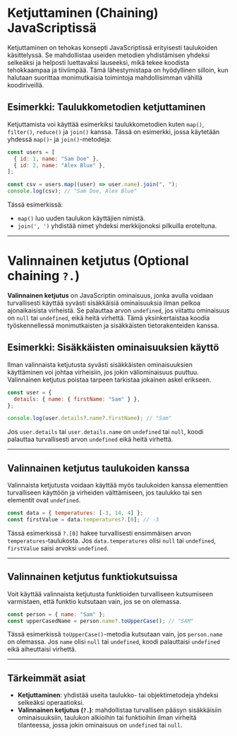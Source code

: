 # Ketjuttaminen (Chaining) JavaScriptissä

Ketjuttaminen on tehokas konsepti JavaScriptissä erityisesti taulukoiden käsittelyssä. Se mahdollistaa useiden metodien yhdistämisen yhdeksi selkeäksi ja helposti luettavaksi lauseeksi, mikä tekee koodista tehokkaampaa ja tiiviimpää. Tämä lähestymistapa on hyödyllinen silloin, kun halutaan suorittaa monimutkaisia toimintoja mahdollisimman vähillä koodiriveillä.

## Esimerkki: Taulukkometodien ketjuttaminen

Ketjuttamista voi käyttää esimerkiksi taulukkometodien kuten `map()`, `filter()`, `reduce()` ja `join()` kanssa. Tässä on esimerkki, jossa käytetään yhdessä `map()`- ja `join()`-metodeja:

```js
const users = [
  { id: 1, name: "Sam Doe" },
  { id: 2, name: "Alex Blue" },
];

const csv = users.map((user) => user.name).join(", ");
console.log(csv); // "Sam Doe, Alex Blue"
```

Tässä esimerkissä:

- `map()` luo uuden taulukon käyttäjien nimistä.
- `join(', ')` yhdistää nimet yhdeksi merkkijonoksi pilkuilla eroteltuna.

---

# Valinnainen ketjutus (Optional chaining `?.`)

**Valinnainen ketjutus** on JavaScriptin ominaisuus, jonka avulla voidaan turvallisesti käyttää syvästi sisäkkäisiä ominaisuuksia ilman pelkoa ajonaikaisista virheistä. Se palauttaa arvon `undefined`, jos viitattu ominaisuus on `null` tai `undefined`, eikä heitä virhettä. Tämä yksinkertaistaa koodia työskennellessä monimutkaisten ja sisäkkäisten tietorakenteiden kanssa.

## Esimerkki: Sisäkkäisten ominaisuuksien käyttö

Ilman valinnaista ketjutusta syvästi sisäkkäisten ominaisuuksien käyttäminen voi johtaa virheisiin, jos jokin väliominaisuus puuttuu. Valinnainen ketjutus poistaa tarpeen tarkistaa jokainen askel erikseen.

```js
const user = {
  details: { name: { firstName: "Sam" } },
};

console.log(user.details?.name?.firstName); // "Sam"
```

Jos `user.details` tai `user.details.name` on `undefined` tai `null`, koodi palauttaa turvallisesti arvon `undefined` eikä heitä virhettä.

---

## Valinnainen ketjutus taulukoiden kanssa

Valinnaista ketjutusta voidaan käyttää myös taulukoiden kanssa elementtien turvalliseen käyttöön ja virheiden välttämiseen, jos taulukko tai sen elementit ovat `undefined`.

```js
const data = { temperatures: [-3, 14, 4] };
const firstValue = data.temperatures?.[0]; // -3
```

Tässä esimerkissä `?.[0]` hakee turvallisesti ensimmäisen arvon `temperatures`-taulukosta. Jos `data.temperatures` olisi `null` tai `undefined`, `firstValue` saisi arvoksi `undefined`.

---

## Valinnainen ketjutus funktiokutsuissa

Voit käyttää valinnaista ketjutusta funktioiden turvalliseen kutsumiseen varmistaen, että funktio kutsutaan vain, jos se on olemassa.

```js
const person = { name: "Sam" };
const upperCasedName = person.name?.toUpperCase(); // "SAM"
```

Tässä esimerkissä `toUpperCase()`-metodia kutsutaan vain, jos `person.name` on olemassa. Jos `name` olisi `null` tai `undefined`, koodi palauttaisi `undefined` eikä aiheuttaisi virhettä.

---

## Tärkeimmät asiat

- **Ketjuttaminen**: yhdistää useita taulukko- tai objektimetodeja yhdeksi selkeäksi operaatioksi.
- **Valinnainen ketjutus (`?.`)**: mahdollistaa turvallisen pääsyn sisäkkäisiin ominaisuuksiin, taulukon alkioihin tai funktioihin ilman virheitä tilanteessa, jossa jokin ominaisuus on `undefined` tai `null`.
